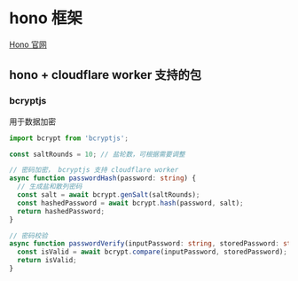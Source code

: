 # hono 框架

[Hono 官网](https://hono.dev/)


## hono + cloudflare worker 支持的包

### bcryptjs

用于数据加密

```ts
import bcrypt from 'bcryptjs';

const saltRounds = 10; // 盐轮数，可根据需要调整

// 密码加密， bcryptjs 支持 cloudflare worker
async function passwordHash(password: string) {
  // 生成盐和散列密码
  const salt = await bcrypt.genSalt(saltRounds);
  const hashedPassword = await bcrypt.hash(password, salt);
  return hashedPassword;
}

// 密码校验
async function passwordVerify(inputPassword: string, storedPassword: string) {
  const isValid = await bcrypt.compare(inputPassword, storedPassword);
  return isValid;
}
```